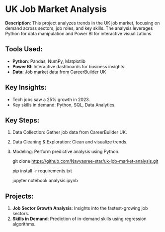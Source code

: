 # UK Job Market Analysis
**Description**: This project analyzes trends in the UK job market, focusing on demand across sectors, job roles, and key skills. The analysis leverages Python for data manipulation and Power BI for interactive visualizations.

## Tools Used:
- **Python**: Pandas, NumPy, Matplotlib
- **Power BI**: Interactive dashboards for business insights
- **Data**: Job market data from CareerBuilder UK

## Key Insights:
- Tech jobs saw a 25% growth in 2023.
- Key skills in demand: Python, SQL, Data Analytics.

## Key Steps:
1. Data Collection: Gather job data from CareerBuilder UK.
2. Data Cleaning & Exploration: Clean and visualize trends.
3. Modeling: Perform predictive analysis using Python.



    git clone https://github.com/Navyasree-star/uk-job-market-analysis.git

    pip install -r requirements.txt
   
    jupyter notebook analysis.ipynb
 

## Projects:
1. **Job Sector Growth Analysis**: Insights into the fastest-growing job sectors.
2. **Skills in Demand**: Prediction of in-demand skills using regression algorithms.
